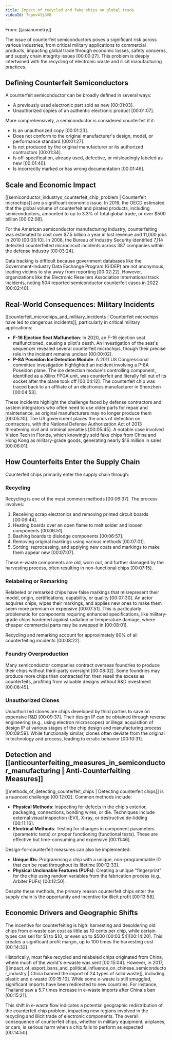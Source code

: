 ```yaml
---
title: Impact of recycled and fake chips on global trade
videoId: 7epnv43jGV8
---
```


From: [[asianometry]] <br/> 

The issue of counterfeit semiconductors poses a significant risk across various industries, from critical military applications to commercial products, impacting global trade through economic losses, safety concerns, and supply chain integrity issues <a class="yt-timestamp" data-t="00:00:27">[00:00:27]</a>. This problem is deeply intertwined with the recycling of electronic waste and illicit manufacturing practices.

## Defining Counterfeit Semiconductors

A counterfeit semiconductor can be broadly defined in several ways:
*   A previously used electronic part sold as new <a class="yt-timestamp" data-t="00:01:03">[00:01:03]</a>.
*   Unauthorized copies of an authentic electronic product <a class="yt-timestamp" data-t="00:01:07">[00:01:07]</a>.

More comprehensively, a semiconductor is considered counterfeit if it:
*   Is an unauthorized copy <a class="yt-timestamp" data-t="00:01:23">[00:01:23]</a>.
*   Does not conform to the original manufacturer's design, model, or performance standard <a class="yt-timestamp" data-t="00:01:27">[00:01:27]</a>.
*   Is not produced by the original manufacturer or its authorized contractors <a class="yt-timestamp" data-t="00:01:34">[00:01:34]</a>.
*   Is off-specification, already used, defective, or misleadingly labeled as new <a class="yt-timestamp" data-t="00:01:40">[00:01:40]</a>.
*   Is incorrectly marked or has wrong documentation <a class="yt-timestamp" data-t="00:01:46">[00:01:46]</a>.

## Scale and Economic Impact

[[semiconductor_industrys_counterfeit_chip_problem | Counterfeit microchips]] are a significant economic issue. In 2019, the OECD estimated that the global volume of counterfeit and pirated products, including semiconductors, amounted to up to 3.3% of total global trade, or over $500 billion <a class="yt-timestamp" data-t="00:02:08">[00:02:08]</a>.

For the American semiconductor manufacturing industry, counterfeiting was estimated to cost over $7.5 billion a year in lost revenue and 11,000 jobs in 2010 <a class="yt-timestamp" data-t="00:03:10">[00:03:10]</a>. In 2008, the Bureau of Industry Security identified 7,114 detected counterfeited microcircuit incidents across 387 companies within the defense industry <a class="yt-timestamp" data-t="00:03:24">[00:03:24]</a>.

Data tracking is difficult because government databases like the Government-Industry Data Exchange Program (GIDEP) are not anonymous, leading victims to shy away from reporting <a class="yt-timestamp" data-t="00:02:22">[00:02:22]</a>. However, organizations like the Electronic Resellers Association International track incidents, noting 504 reported semiconductor counterfeit cases in 2022 <a class="yt-timestamp" data-t="00:02:40">[00:02:40]</a>.

## Real-World Consequences: Military Incidents

[[counterfeit_microchips_and_military_incidents | Counterfeit microchips have led to dangerous incidents]], particularly in critical military applications:

*   **F-16 Ejection Seat Malfunction**: In 2020, an F-16 ejection seat malfunctioned, causing a pilot's death. An investigation of the seat's sequencer revealed several counterfeit microchips, though their precise role in the incident remains unclear <a class="yt-timestamp" data-t="00:00:02">[00:00:02]</a>.
*   **P-8A Poseidon Ice Detection Module**: A 2011 US Congressional committee investigation highlighted an incident involving a P-8A Poseidon plane. The ice detection module's controlling component, identified as a Xilinx FPGA unit, was counterfeit and literally fell out of its socket after the plane took off <a class="yt-timestamp" data-t="00:04:12">[00:04:12]</a>. The counterfeit chip was traced back to an affiliate of an electronics manufacturer in Shenzhen <a class="yt-timestamp" data-t="00:04:53">[00:04:53]</a>.

These incidents highlight the challenge faced by defense contractors and system integrators who often need to use older parts for repair and maintenance, as original manufacturers may no longer produce them <a class="yt-timestamp" data-t="00:05:10">[00:05:10]</a>. The US government places the onus of detection on contractors, with the National Defense Authorization Act of 2013 threatening civil and criminal penalties <a class="yt-timestamp" data-t="00:05:45">[00:05:45]</a>. A notable case involved Vision Tech in Florida, which knowingly sold fake chips from China and Hong Kong as military-grade goods, generating nearly $16 million in sales <a class="yt-timestamp" data-t="00:06:01">[00:06:01]</a>.

## How Counterfeits Enter the Supply Chain

Counterfeit chips primarily enter the supply chain through:

### Recycling
Recycling is one of the most common methods <a class="yt-timestamp" data-t="00:06:37">[00:06:37]</a>. The process involves:
1.  Receiving scrap electronics and removing printed circuit boards <a class="yt-timestamp" data-t="00:06:44">[00:06:44]</a>.
2.  Heating boards over an open flame to melt solder and loosen components <a class="yt-timestamp" data-t="00:06:51">[00:06:51]</a>.
3.  Bashing boards to dislodge components <a class="yt-timestamp" data-t="00:06:57">[00:06:57]</a>.
4.  Removing original markings using various methods <a class="yt-timestamp" data-t="00:07:01">[00:07:01]</a>.
5.  Sorting, reprocessing, and applying new coats and markings to make them appear new <a class="yt-timestamp" data-t="00:07:07">[00:07:07]</a>.

These e-waste components are old, worn out, and further damaged by the harvesting process, often resulting in non-functional chips <a class="yt-timestamp" data-t="00:07:15">[00:07:15]</a>.

### Relabeling or Remarking
Relabeled or remarked chips have false markings that misrepresent their model, origin, certifications, capability, or quality <a class="yt-timestamp" data-t="00:07:30">[00:07:30]</a>. An actor acquires chips, wipes their markings, and applies new ones to make them seem more premium or expensive <a class="yt-timestamp" data-t="00:07:51">[00:07:51]</a>. This is particularly problematic for components requiring enhanced specifications, like military-grade chips hardened against radiation or temperature damage, where cheaper commercial parts may be swapped in <a class="yt-timestamp" data-t="00:08:01">[00:08:01]</a>.

Recycling and remarking account for approximately 80% of all counterfeiting incidents <a class="yt-timestamp" data-t="00:08:22">[00:08:22]</a>.

### Foundry Overproduction
Many semiconductor companies contract overseas foundries to produce their chips without third-party oversight <a class="yt-timestamp" data-t="00:08:32">[00:08:32]</a>. Some foundries may produce more chips than contracted for, then resell the excess as counterfeits, profiting from valuable designs without R&D investment <a class="yt-timestamp" data-t="00:08:45">[00:08:45]</a>.

### Unauthorized Clones
Unauthorized clones are chips developed by third parties to save on expensive R&D <a class="yt-timestamp" data-t="00:09:37">[00:09:37]</a>. Their design IP can be obtained through reverse engineering (e.g., using electron microscopes) or illegal acquisition of design IP at various stages of the chip design and manufacturing process <a class="yt-timestamp" data-t="00:09:59">[00:09:59]</a>. While functionally similar, clones often deviate from the original in technology and process, leading to erratic behavior <a class="yt-timestamp" data-t="00:10:31">[00:10:31]</a>.

## Detection and [[anticounterfeiting_measures_in_semiconductor_manufacturing | Anti-Counterfeiting Measures]]

[[methods_of_detecting_counterfeit_chips | Detecting counterfeit chips]] is a nuanced challenge <a class="yt-timestamp" data-t="00:12:02">[00:12:02]</a>. Common methods include:

*   **Physical Methods**: Inspecting for defects in the chip's exterior, packaging, connections, bonding wires, or die. Techniques include external visual inspection (EVI), X-ray, or destructive de-lidding <a class="yt-timestamp" data-t="00:11:16">[00:11:16]</a>.
*   **Electrical Methods**: Testing for changes in component parameters (parametric tests) or proper functioning (functional tests). These are effective but time-consuming and expensive <a class="yt-timestamp" data-t="00:11:46">[00:11:46]</a>.

Design-for-counterfeit measures can also be implemented:
*   **Unique IDs**: Programming a chip with a unique, non-programmable ID that can be read throughout its lifetime <a class="yt-timestamp" data-t="00:12:33">[00:12:33]</a>.
*   **Physical Unclonable Features (PUFs)**: Creating a unique "fingerprint" for the chip using random variables from the fabrication process (e.g., Arbiter PUFs) <a class="yt-timestamp" data-t="00:12:50">[00:12:50]</a>.

Despite these methods, the primary reason counterfeit chips enter the supply chain is the opportunity and incentive for illicit profit <a class="yt-timestamp" data-t="00:13:58">[00:13:58]</a>.

## Economic Drivers and Geographic Shifts

The incentive for counterfeiting is high: harvesting and desoldering old chips from e-waste can cost as little as 10 cents per chip, while certain types can sell for $1 to $10, or even up to $500 <a class="yt-timestamp" data-t="00:03:54">[00:03:54]</a><a class="yt-timestamp" data-t="00:14:20">[00:14:20]</a>. This creates a significant profit margin, up to 100 times the harvesting cost <a class="yt-timestamp" data-t="00:14:32">[00:14:32]</a>.

Historically, most fake recycled and relabeled chips originated from China, where much of the world's e-waste was sent <a class="yt-timestamp" data-t="00:15:04">[00:15:04]</a>. However, in 2017, [[impact_of_export_bans_and_political_influence_on_chinese_semiconductor_industry | China banned the import of 24 types of solid waste]], including plastic and e-waste <a class="yt-timestamp" data-t="00:15:10">[00:15:10]</a>. While some e-waste is still smuggled, significant imports have been redirected to new countries. For instance, Thailand saw a 5.7 times increase in e-waste imports after China's ban <a class="yt-timestamp" data-t="00:15:21">[00:15:21]</a>.

This shift in e-waste flow indicates a potential geographic redistribution of the counterfeit chip problem, impacting new regions involved in the recycling and illicit trade of electronic components. The overall consequence of counterfeit chips, whether in military equipment, airplanes, or cars, is serious harm when a chip fails to perform as expected <a class="yt-timestamp" data-t="00:14:50">[00:14:50]</a>.